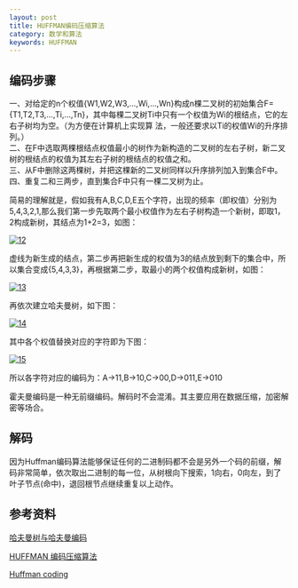 ```yaml
---
layout: post
title: HUFFMAN编码压缩算法
category: 数学和算法
keywords: HUFFMAN
---
```




## 编码步骤

一、对给定的n个权值{W1,W2,W3,...,Wi,...,Wn}构成n棵二叉树的初始集合F= {T1,T2,T3,...,Ti,...,Tn}，其中每棵二叉树Ti中只有一个权值为Wi的根结点，它的左右子树均为空。（为方便在计算机上实现算 法，一般还要求以Ti的权值Wi的升序排列。）  
二、在F中选取两棵根结点权值最小的树作为新构造的二叉树的左右子树，新二叉树的根结点的权值为其左右子树的根结点的权值之和。  
三、从F中删除这两棵树，并把这棵新的二叉树同样以升序排列加入到集合F中。  
四、重复二和三两步，直到集合F中只有一棵二叉树为止。

简易的理解就是，假如我有A,B,C,D,E五个字符，出现的频率（即权值）分别为5,4,3,2,1,那么我们第一步先取两个最小权值作为左右子树构造一个新树，即取1，2构成新树，其结点为1+2=3，如图：

[![12](http://images.cnblogs.com/cnblogs_com/Jezze/201112/201112231832078695.png "12")](http://images.cnblogs.com/cnblogs_com/Jezze/201112/201112231832079219.png)

虚线为新生成的结点，第二步再把新生成的权值为3的结点放到剩下的集合中，所以集合变成{5,4,3,3}，再根据第二步，取最小的两个权值构成新树，如图：

[![13](http://images.cnblogs.com/cnblogs_com/Jezze/201112/201112231832087092.png "13")](http://images.cnblogs.com/cnblogs_com/Jezze/201112/20111223183207124.png)

再依次建立哈夫曼树，如下图：

[![14](http://images.cnblogs.com/cnblogs_com/Jezze/201112/201112231832084301.jpg "14")](http://images.cnblogs.com/cnblogs_com/Jezze/201112/201112231832082109.jpg)

其中各个权值替换对应的字符即为下图：

[![15](http://images.cnblogs.com/cnblogs_com/Jezze/201112/201112231832086286.jpg "15")](http://images.cnblogs.com/cnblogs_com/Jezze/201112/201112231832085730.jpg)

所以各字符对应的编码为：A->11,B->10,C->00,D->011,E->010

霍夫曼编码是一种无前缀编码。解码时不会混淆。其主要应用在数据压缩，加密解密等场合。



## 解码

因为Huffman编码算法能够保证任何的二进制码都不会是另外一个码的前缀，解码非常简单，依次取出二进制的每一位，从树根向下搜索，1向右，0向左，到了叶子节点(命中)，退回根节点继续重复以上动作。


## 参考资料
[哈夫曼树与哈夫曼编码](http://www.cnblogs.com/wuyuankun/p/3982216.html)

[HUFFMAN 编码压缩算法](http://coolshell.cn/articles/7459.html)

[Huffman coding](https://en.wikipedia.org/wiki/Huffman_coding)